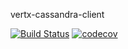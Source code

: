 vertx-cassandra-client

[![Build Status](https://travis-ci.org/Sammers21/vertx-cassandra-client.svg?branch=master)](https://travis-ci.org/Sammers21/vertx-cassandra-client)
[![codecov](https://codecov.io/gh/Sammers21/vertx-cassandra-client/branch/initial-work/graph/badge.svg)](https://codecov.io/gh/Sammers21/vertx-cassandra-client)
